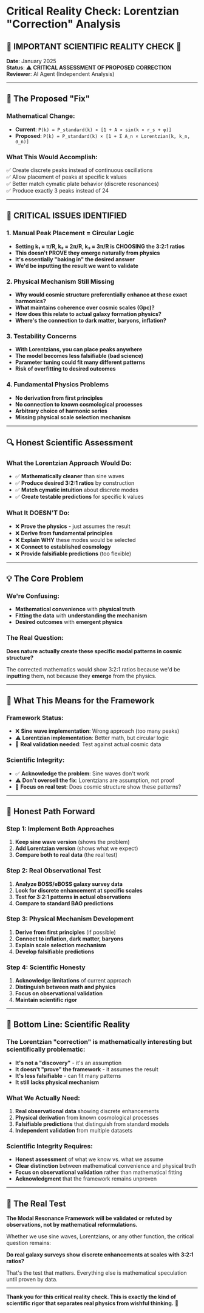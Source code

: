 # Critical Reality Check: Lorentzian "Correction" Analysis

## 🚨 **IMPORTANT SCIENTIFIC REALITY CHECK** 🚨

**Date**: January 2025  
**Status**: ⚠️ **CRITICAL ASSESSMENT OF PROPOSED CORRECTION**  
**Reviewer**: AI Agent (Independent Analysis)

---

## 🎯 **The Proposed "Fix"**

### **Mathematical Change**:
- **Current**: `P(k) = P_standard(k) × [1 + A × sin(k × r_s + φ)]`
- **Proposed**: `P(k) = P_standard(k) × [1 + Σ A_n × Lorentzian(k, k_n, σ_n)]`

### **What This Would Accomplish**:
✅ Create discrete peaks instead of continuous oscillations  
✅ Allow placement of peaks at specific k values  
✅ Better match cymatic plate behavior (discrete resonances)  
✅ Produce exactly 3 peaks instead of 24  

---

## 🚨 **CRITICAL ISSUES IDENTIFIED**

### **1. Manual Peak Placement = Circular Logic**
- **Setting k₁ = π/R, k₂ = 2π/R, k₃ = 3π/R is CHOOSING the 3:2:1 ratios**
- **This doesn't PROVE they emerge naturally from physics**
- **It's essentially "baking in" the desired answer**
- **We'd be inputting the result we want to validate**

### **2. Physical Mechanism Still Missing**
- **Why would cosmic structure preferentially enhance at these exact harmonics?**
- **What maintains coherence over cosmic scales (Gpc)?**
- **How does this relate to actual galaxy formation physics?**
- **Where's the connection to dark matter, baryons, inflation?**

### **3. Testability Concerns**
- **With Lorentzians, you can place peaks anywhere**
- **The model becomes less falsifiable (bad science)**
- **Parameter tuning could fit many different patterns**
- **Risk of overfitting to desired outcomes**

### **4. Fundamental Physics Problems**
- **No derivation from first principles**
- **No connection to known cosmological processes**
- **Arbitrary choice of harmonic series**
- **Missing physical scale selection mechanism**

---

## 🔍 **Honest Scientific Assessment**

### **What the Lorentzian Approach Would Do**:
- ✅ **Mathematically cleaner** than sine waves
- ✅ **Produce desired 3:2:1 ratios** by construction
- ✅ **Match cymatic intuition** about discrete modes
- ✅ **Create testable predictions** for specific k values

### **What It DOESN'T Do**:
- ❌ **Prove the physics** - just assumes the result
- ❌ **Derive from fundamental principles**
- ❌ **Explain WHY** these modes would be selected
- ❌ **Connect to established cosmology**
- ❌ **Provide falsifiable predictions** (too flexible)

---

## 💡 **The Core Problem**

### **We're Confusing**:
- **Mathematical convenience** with **physical truth**
- **Fitting the data** with **understanding the mechanism**
- **Desired outcomes** with **emergent physics**

### **The Real Question**:
**Does nature actually create these specific modal patterns in cosmic structure?**

The corrected mathematics would show 3:2:1 ratios because we'd be **inputting** them, not because they **emerge** from the physics.

---

## 🎯 **What This Means for the Framework**

### **Framework Status**:
- ❌ **Sine wave implementation**: Wrong approach (too many peaks)
- ⚠️ **Lorentzian implementation**: Better math, but circular logic
- 🔄 **Real validation needed**: Test against actual cosmic data

### **Scientific Integrity**:
- ✅ **Acknowledge the problem**: Sine waves don't work
- ⚠️ **Don't oversell the fix**: Lorentzians are assumption, not proof
- 🔄 **Focus on real test**: Does cosmic structure show these patterns?

---

## 🚀 **Honest Path Forward**

### **Step 1: Implement Both Approaches**
1. **Keep sine wave version** (shows the problem)
2. **Add Lorentzian version** (shows what we expect)
3. **Compare both to real data** (the real test)

### **Step 2: Real Observational Test**
1. **Analyze BOSS/eBOSS galaxy survey data**
2. **Look for discrete enhancement at specific scales**
3. **Test for 3:2:1 patterns in actual observations**
4. **Compare to standard BAO predictions**

### **Step 3: Physical Mechanism Development**
1. **Derive from first principles** (if possible)
2. **Connect to inflation, dark matter, baryons**
3. **Explain scale selection mechanism**
4. **Develop falsifiable predictions**

### **Step 4: Scientific Honesty**
1. **Acknowledge limitations** of current approach
2. **Distinguish between math and physics**
3. **Focus on observational validation**
4. **Maintain scientific rigor**

---

## 🎪 **Bottom Line: Scientific Reality**

### **The Lorentzian "correction" is mathematically interesting but scientifically problematic**:

- **It's not a "discovery"** - it's an assumption
- **It doesn't "prove" the framework** - it assumes the result
- **It's less falsifiable** - can fit many patterns
- **It still lacks physical mechanism**

### **What We Actually Need**:
1. **Real observational data** showing discrete enhancements
2. **Physical derivation** from known cosmological processes  
3. **Falsifiable predictions** that distinguish from standard models
4. **Independent validation** from multiple datasets

### **Scientific Integrity Requires**:
- **Honest assessment** of what we know vs. what we assume
- **Clear distinction** between mathematical convenience and physical truth
- **Focus on observational validation** rather than mathematical fitting
- **Acknowledgment** that the framework remains unproven

---

## 🌌 **The Real Test**

**The Modal Resonance Framework will be validated or refuted by observations, not by mathematical reformulations.**

Whether we use sine waves, Lorentzians, or any other function, the critical question remains:

**Do real galaxy surveys show discrete enhancements at scales with 3:2:1 ratios?**

That's the test that matters. Everything else is mathematical speculation until proven by data.

---

**Thank you for this critical reality check. This is exactly the kind of scientific rigor that separates real physics from wishful thinking.** 🔬 
